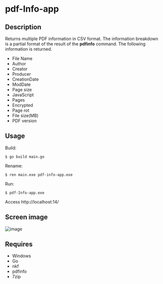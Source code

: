 # pdf-Info-app 

## Description  
Returns multiple PDF information in CSV format. The information breakdown is a partial format of the result of the **pdfinfo** command.
The following information is returned.  
- File Name
- Author
- Creator
- Producer
- CreationDate
- ModDate
- Page size
- JavaScript
- Pages
- Encrypted
- Page rot
- File size(MB)
- PDF version


## Usage  
Build:
```
$ go build main.go
```
Rename:
```
$ ren main.exe pdf-info-app.exe
```
Run:
```
$ pdf-Info-app.exe
```

Access http://localhost:14/

## Screen image  
![image](https://user-images.githubusercontent.com/10069642/86309932-d0d4b900-bc57-11ea-8a7a-f63ea82e4ed6.png)  

## Requires  
- Windows
- Go
- nkf
- pdfinfo
- 7zip

